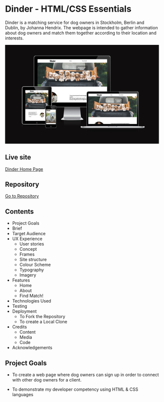 # Dinder - HTML/CSS Essentials

Dinder is a matching service for dog owners in Stockholm, Berlin and Dublin, by Johanna Hendrix. The webpage is intended to gather information about dog owners and match them together according to their location and interests.

![IMAGE ALT TEXT HERE](/docs/screenshots/responsive_pic.png)


## Live site

<a href="https://bo-lennart.github.io/dinder/" target="_blank">Dinder Home Page</a>


## Repository

<a href="https://github.com/Bo-Lennart/dinder" target="_blank">Go to Repository</a>

## Contents

* Project Goals
* Brief
* Target Audience
* UX Experience
    * User stories
    * Concept
    * Frames
    * Site structure
    * Colour Scheme
    * Typography 
    * Imagery
* Features
    * Home
    * About
    * Find Match!
* Technologies Used
* Testing
* Deployment
    * To Fork the Repository
    * To create a Local Clone
* Credits
    * Content
    * Media
    * Code
* Acknowledgements

## Project Goals

* To create a web page where dog owners can sign up in order to connect with other dog owners for a client.

* To demonstrate my developer competency using HTML & CSS languages